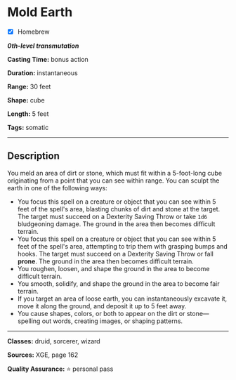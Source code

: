 # Mold Earth

- [x] Homebrew

***0th-level transmutation***

**Casting Time:** bonus action

**Duration:** instantaneous

**Range:** 30 feet

**Shape:** cube

**Length:** 5 feet

**Tags:** somatic

---

## Description
You meld an area of dirt or stone, which must fit within a 5-foot-long cube originating from a point that you can see within range.
You can sculpt the earth in one of the following ways:
- You focus this spell on a creature or object that you can see within 5 feet of the spell's area, blasting chunks of dirt and stone at the target.
	The target must succeed on a Dexterity Saving Throw or take `1d6` bludgeoning damage.
	The ground in the area then becomes difficult terrain.
- You focus this spell on a creature or object that you can see within 5 feet of the spell's area, attempting to trip them with grasping bumps and hooks.
	The target must succeed on a Dexterity Saving Throw or fall **prone**.
	The ground in the area then becomes difficult terrain.
- You roughen, loosen, and shape the ground in the area to become difficult terrain.
- You smooth, solidify, and shape the ground in the area to become fair terrain.
- If you target an area of loose earth, you can instantaneously excavate it, move it along the ground, and deposit it up to 5 feet away.
- You cause shapes, colors, or both to appear on the dirt or stone&mdash;spelling out words, creating images, or shaping patterns.

---

**Classes:** druid, sorcerer, wizard

**Sources:** XGE, page 162

**Quality Assurance:** :star: personal pass
